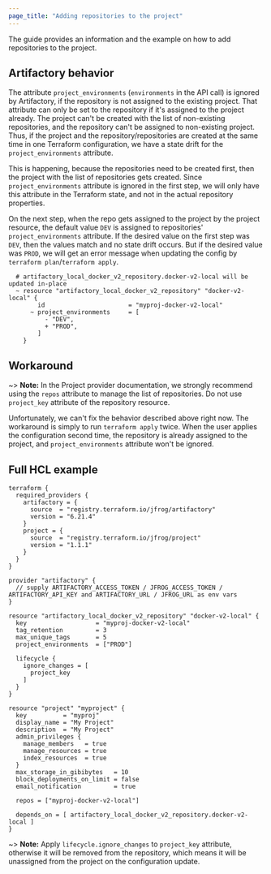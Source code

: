 ```yaml
---
page_title: "Adding repositories to the project"
---
```


The guide provides an information and the example on how to add repositories to the project. 

## Artifactory behavior

The attribute `project_environments` (`environments` in the API call) is ignored by Artifactory, if the repository is not assigned to the existing project.
That attribute can only be set to the repository if it's assigned to the project already. 
The project can't be created with the list of non-existing repositories, and the repository can't be assigned to non-existing project.
Thus, if the project and the repository/repositories are created at the same time in one Terraform configuration, we have a state drift 
for the `project_environments` attribute.

This is happening, because the repositories need to be created first, then the project with the list of repositories gets 
created. Since `project_environments` attribute is ignored in the first step, we will only have this attribute in the Terraform state, and
not in the actual repository properties.

On the next step, when the repo gets assigned to the project by the project resource, the default value `DEV` is assigned to 
repositories' `project_environments` attribute. If the desired value on the first step was `DEV`, then the values match and no state
drift occurs. But if the desired value was `PROD`, we will get an error message when updating the config by `terraform plan`/`terraform apply`.

```
  # artifactory_local_docker_v2_repository.docker-v2-local will be updated in-place
  ~ resource "artifactory_local_docker_v2_repository" "docker-v2-local" {
        id                       = "myproj-docker-v2-local"
      ~ project_environments     = [
          - "DEV",
          + "PROD",
        ]
    } 
```

## Workaround

~> **Note:** In the Project provider documentation, we strongly recommend using the `repos` attribute to manage the list of repositories.
Do not use `project_key` attribute of the repository resource.

Unfortunately, we can't fix the behavior described above right now. The workaround is simply to run `terraform apply` twice. 
When the user applies the configuration second time, the repository is already assigned to the project, and `project_environments` 
attribute won't be ignored.

## Full HCL example

```hcl
terraform {
  required_providers {
    artifactory = {
      source  = "registry.terraform.io/jfrog/artifactory"
      version = "6.21.4"
    }
    project = {
      source  = "registry.terraform.io/jfrog/project"
      version = "1.1.1"
    }
  }
}

provider "artifactory" {
  // supply ARTIFACTORY_ACCESS_TOKEN / JFROG_ACCESS_TOKEN / ARTIFACTORY_API_KEY and ARTIFACTORY_URL / JFROG_URL as env vars
}

resource "artifactory_local_docker_v2_repository" "docker-v2-local" {
  key                   = "myproj-docker-v2-local"
  tag_retention         = 3
  max_unique_tags       = 5
  project_environments  = ["PROD"]

  lifecycle {
    ignore_changes = [
      project_key
    ]
  }
}

resource "project" "myproject" {
  key          = "myproj"
  display_name = "My Project"
  description  = "My Project"
  admin_privileges {
    manage_members   = true
    manage_resources = true
    index_resources  = true
  }
  max_storage_in_gibibytes   = 10
  block_deployments_on_limit = false
  email_notification         = true

  repos = ["myproj-docker-v2-local"]

  depends_on = [ artifactory_local_docker_v2_repository.docker-v2-local ]
}
```
~> **Note:** Apply `lifecycle.ignore_changes` to `project_key` attribute, otherwise it will be removed from the repository, 
which means it will be unassigned from the project on the configuration update.
